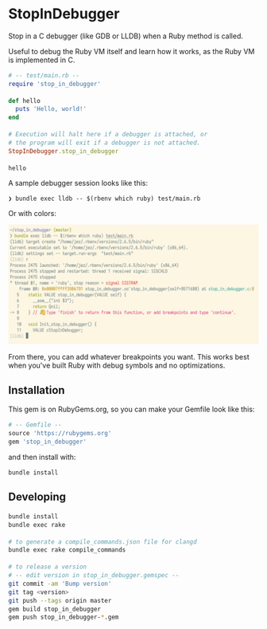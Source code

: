 # StopInDebugger

Stop in a C debugger (like GDB or LLDB) when a Ruby method is called.

Useful to debug the Ruby VM itself and learn how it works, as the Ruby VM is
implemented in C.

```ruby
# -- test/main.rb --
require 'stop_in_debugger'

def hello
  puts 'Hello, world!'
end

# Execution will halt here if a debugger is attached, or
# the program will exit if a debugger is not attached.
StopInDebugger.stop_in_debugger

hello
```

A sample debugger session looks like this:

```
❯ bundle exec lldb -- $(rbenv which ruby) test/main.rb
```

Or with colors:

![lldb session using stop in debugger](lldb-example.png)

From there, you can add whatever breakpoints you want. This works best when
you've built Ruby with debug symbols and no optimizations.

## Installation

This gem is on RubyGems.org, so you can make your Gemfile look like this:

```ruby
# -- Gemfile --
source 'https://rubygems.org'
gem 'stop_in_debugger'
```

and then install with:

```
bundle install
```

## Developing

```bash
bundle install
bundle exec rake

# to generate a compile_commands.json file for clangd
bundle exec rake compile_commands

# to release a version
# -- edit version in stop_in_debugger.gemspec --
git commit -am 'Bump version'
git tag <version>
git push --tags origin master
gem build stop_in_debugger
gem push stop_in_debugger-*.gem
```
